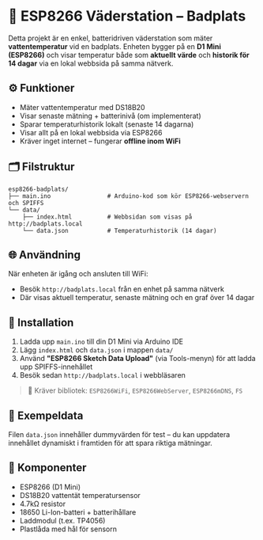 # 🌊 ESP8266 Väderstation – Badplats

Detta projekt är en enkel, batteridriven väderstation som mäter **vattentemperatur** vid en badplats. Enheten bygger på en **D1 Mini (ESP8266)** och visar temperatur både som **aktuellt värde** och **historik för 14 dagar** via en lokal webbsida på samma nätverk.

## ⚙️ Funktioner

- Mäter vattentemperatur med DS18B20
- Visar senaste mätning + batterinivå (om implementerat)
- Sparar temperaturhistorik lokalt (senaste 14 dagarna)
- Visar allt på en lokal webbsida via ESP8266
- Kräver inget internet – fungerar **offline inom WiFi**

## 🗂 Filstruktur

```
esp8266-badplats/
├── main.ino                # Arduino-kod som kör ESP8266-webservern och SPIFFS
└── data/
    ├── index.html          # Webbsidan som visas på http://badplats.local
    └── data.json           # Temperaturhistorik (14 dagar)
```

## 🌐 Användning

När enheten är igång och ansluten till WiFi:
- Besök `http://badplats.local` från en enhet på samma nätverk
- Där visas aktuell temperatur, senaste mätning och en graf över 14 dagar

## 🔧 Installation

1. Ladda upp `main.ino` till din D1 Mini via Arduino IDE
2. Lägg `index.html` och `data.json` i mappen `data/`
3. Använd **"ESP8266 Sketch Data Upload"** (via Tools-menyn) för att ladda upp SPIFFS-innehållet
4. Besök sedan `http://badplats.local` i webbläsaren

> 🧩 Kräver bibliotek: `ESP8266WiFi`, `ESP8266WebServer`, `ESP8266mDNS`, `FS`

## 🧪 Exempeldata

Filen `data.json` innehåller dummyvärden för test – du kan uppdatera innehållet dynamiskt i framtiden för att spara riktiga mätningar.

## 🧱 Komponenter

- ESP8266 (D1 Mini)
- DS18B20 vattentät temperatursensor
- 4.7kΩ resistor
- 18650 Li-Ion-batteri + batterihållare
- Laddmodul (t.ex. TP4056)
- Plastlåda med hål för sensorn

